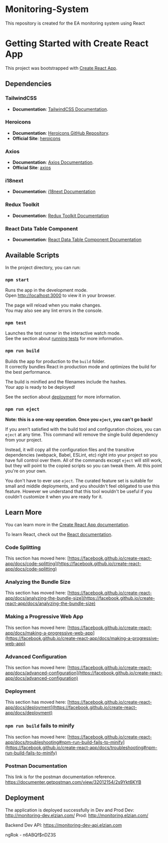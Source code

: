 # Monitoring-System

This repository is created for the EA monitoring system using React

# Getting Started with Create React App

This project was bootstrapped with [Create React App](https://github.com/facebook/create-react-app).

## Dependencies

### TailwindCSS

- **Documentation**: [TailwindCSS Documentation](https://v2.tailwindcss.com/docs).

### Heroicons

- **Documentation**: [Heroicons GitHub Repository](https://github.com/tailwindlabs/heroicons?tab=readme-ov-file#react).
- **Official Site**: [heroicons](https://heroicons.com/)

### Axios

- **Documentation**: [Axios Documentation](https://axios-http.com/docs/intro).
- **Official Site**: [axios](https://axios-http.com/)

### i18next

- **Documentation**: [i18next Documentation](https://react.i18next.com/)

### Redux Toolkit

- **Documentation**: [Redux Toolkit Documentation](https://redux-toolkit.js.org/)

### React Data Table Component

- **Documentation**: [React Data Table Component Documentation](https://react-data-table-component.netlify.app/?path=/docs/getting-started-intro--docs)

## Available Scripts

In the project directory, you can run:

### `npm start`

Runs the app in the development mode.\
Open [http://localhost:3000](http://localhost:3000) to view it in your browser.

The page will reload when you make changes.\
You may also see any lint errors in the console.

### `npm test`

Launches the test runner in the interactive watch mode.\
See the section about [running tests](https://facebook.github.io/create-react-app/docs/running-tests) for more information.

### `npm run build`

Builds the app for production to the `build` folder.\
It correctly bundles React in production mode and optimizes the build for the best performance.

The build is minified and the filenames include the hashes.\
Your app is ready to be deployed!

See the section about [deployment](https://facebook.github.io/create-react-app/docs/deployment) for more information.

### `npm run eject`

**Note: this is a one-way operation. Once you `eject`, you can't go back!**

If you aren't satisfied with the build tool and configuration choices, you can `eject` at any time. This command will remove the single build dependency from your project.

Instead, it will copy all the configuration files and the transitive dependencies (webpack, Babel, ESLint, etc) right into your project so you have full control over them. All of the commands except `eject` will still work, but they will point to the copied scripts so you can tweak them. At this point you're on your own.

You don't have to ever use `eject`. The curated feature set is suitable for small and middle deployments, and you shouldn't feel obligated to use this feature. However we understand that this tool wouldn't be useful if you couldn't customize it when you are ready for it.

## Learn More

You can learn more in the [Create React App documentation](https://facebook.github.io/create-react-app/docs/getting-started).

To learn React, check out the [React documentation](https://reactjs.org/).

### Code Splitting

This section has moved here: [https://facebook.github.io/create-react-app/docs/code-splitting](https://facebook.github.io/create-react-app/docs/code-splitting)

### Analyzing the Bundle Size

This section has moved here: [https://facebook.github.io/create-react-app/docs/analyzing-the-bundle-size](https://facebook.github.io/create-react-app/docs/analyzing-the-bundle-size)

### Making a Progressive Web App

This section has moved here: [https://facebook.github.io/create-react-app/docs/making-a-progressive-web-app](https://facebook.github.io/create-react-app/docs/making-a-progressive-web-app)

### Advanced Configuration

This section has moved here: [https://facebook.github.io/create-react-app/docs/advanced-configuration](https://facebook.github.io/create-react-app/docs/advanced-configuration)

### Deployment

This section has moved here: [https://facebook.github.io/create-react-app/docs/deployment](https://facebook.github.io/create-react-app/docs/deployment)

### `npm run build` fails to minify

This section has moved here: [https://facebook.github.io/create-react-app/docs/troubleshooting#npm-run-build-fails-to-minify](https://facebook.github.io/create-react-app/docs/troubleshooting#npm-run-build-fails-to-minify)

### Postman Documentation

This link is for the postman documentation reference.
https://documenter.getpostman.com/view/32012154/2s9Ykt6KYB

## Deployment

The application is deployed successfully in Dev and Prod
Dev: http://monitoring-dev.elzian.com/
Prod: http://monitoring.elzian.com/

Backend Dev API: https://monitoring-dev-api.elzian.com

ngRok - n6ABQf$nDZ3S
